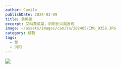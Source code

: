 ```yaml
---
author: Camila
publishDate: 2024-03-09
title: 黄鹌菜
excerpt: 又叫黄瓜菜，浏阳长兴湖发现
image: ~/assets/images/camila/202405/IMG_9358.JPG
category: 植物
tags:
  - 草
  - 浏阳
---
```


![](~/assets/images/camila/202405/IMG_9358.JPG)



